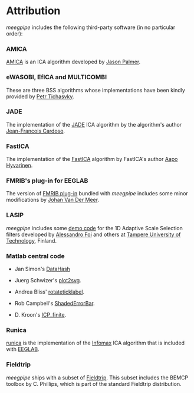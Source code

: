 Attribution
========

_meegpipe_ includes the following third-party software (in no particular order):


### AMICA

[AMICA][amica] is an ICA algorithm developed by [Jason Palmer][jason].

[amica]: http://sccn.ucsd.edu/~jason/amica_web.html
[jason]: http://sccn.ucsd.edu/~jason/


### eWASOBI, EfICA and MULTICOMBI

These are three BSS algorithms whose implementations have been kindly
provided by [Petr Tichasvky][petr].

[petr]: http://si.utia.cas.cz/Tichavsky.html

### JADE

The implementation of the [JADE][jade] ICA algorithm by the algorithm's
author [Jean-Francois Cardoso][cardoso].

[jade]: http://perso.telecom-paristech.fr/~cardoso/Algo/Jade/jadeR.m
[cardoso]: http://perso.telecom-paristech.fr/~cardoso/

### FastICA

The implementation of the [FastICA][fastica] algorithm by FastICA's author
[Aapo Hyvarinen][aapo].

[aapo]: http://www.cs.helsinki.fi/u/ahyvarin/
[fastica]: http://research.ics.aalto.fi/ica/fastica/

### FMRIB's plug-in for EEGLAB

The version of [FMRIB plug-in][fmrib] bundled with _meegpipe_ includes
some minor modifications by [Johan Van Der Meer][johan].

[johan]: http://nl.linkedin.com/pub/johan-van-der-meer/10/554/3a0
[fmrib]: http://www.fmrib.ox.ac.uk/eeglab/fmribplugin/


### LASIP

_meegpipe_ includes some [demo code][lasip] for the 1D Adaptive Scale
Selection filters developed by [Alessandro Foi][foi] and others at
[Tampere University of Technology][tut], Finland.

[lasip]: http://www.cs.tut.fi/~lasip/1D/
[foi]: http://www.cs.tut.fi/~foi/
[tut]: http://www.tut.fi


### Matlab central code

* Jan Simon's [DataHash][datahash]

[datahash]: http://www.mathworks.com/matlabcentral/fileexchange/31272

* Juerg Schwizer's [plot2svg][plot2svg].

[plot2svg]: http://www.mathworks.nl/matlabcentral/fileexchange/7401-scalable-vector-graphics-svg-export-of-figures


* Andrea Bliss' [rotateticklabel][rotateticklabel].

[rotateticklabel]: http://www.mathworks.nl/matlabcentral/fileexchange/8722-rotate-tick-label


* Rob Campbell's [ShadedErrorBar][shadederrorbar].

[shadederrorbar]: http://www.mathworks.com/matlabcentral/fileexchange/26311

* D. Kroon's [ICP_finite][ICP_finite].

[ICP_finite]: http://www.mathworks.nl/matlabcentral/fileexchange/24301-finite-iterative-closest-point

### Runica

[runica][runica] is the implementation of the [Infomax][infomax] ICA
algorithm that is included with [EEGLAB][eeglab].

[eeglab]: http://sccn.ucsd.edu/eeglab/
[runica]: http://sccn.ucsd.edu/eeglab/allfunctions/runica.html
[infomax]: http://en.wikipedia.org/wiki/Infomax


### Fieldtrip

_meegpipe_ ships with a subset of [Fieldtrip][fieldtrip]. This subset
includes the BEMCP toolbox by C. Phillips, which is part of the standard
Fieldtrip distribution.

[fieldtrip]: http://fieldtrip.fcdonders.nl/










